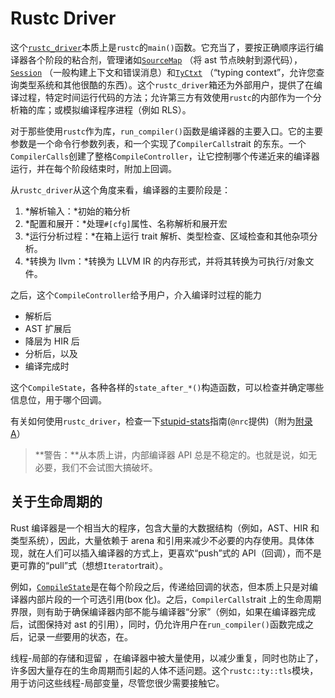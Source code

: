 # Rustc Driver

这个[`rustc_driver`]本质上是`rustc`的`main()`函数。它充当了，要按正确顺序运行编译器各个阶段的粘合剂，管理诸如[`SourceMap`] （将 ast 节点映射到源代码），[`Session`] （一般构建上下文和错误消息）和[`TyCtxt`]
（“typing context”，允许您查询类型系统和其他很酷的东西）。这个`rustc_driver`箱还为外部用户，提供了在编译过程，特定时间运行代码的方法；允许第三方有效使用`rustc`的内部作为一个分析箱的库；或模拟编译程序进程（例如 RLS）。

对于那些使用`rustc`作为库，`run_compiler()`函数是编译器的主要入口。它的主要参数是一个命令行参数列表，和一个实现了`CompilerCalls`trait 的东东。一个`CompilerCalls`创建了整格`CompileController`，让它控制哪个传递近来的编译器运行，并在每个阶段结束时，附加上回调。

从`rustc_driver`从这个角度来看，编译器的主要阶段是：

1.  *解析输入：*初始的箱分析
2.  *配置和展开：*处理`#[cfg]`属性、名称解析和展开宏
3.  *运行分析过程：*在箱上运行 trait 解析、类型检查、区域检查和其他杂项分析。
4.  *转换为 llvm：*转换为 LLVM IR 的内存形式，并将其转换为可执行/对象文件。

之后，这个`CompileController`给予用户，介入编译时过程的能力

- 解析后
- AST 扩展后
- 降层为 HIR 后
- 分析后，以及
- 编译完成时

这个`CompileState`，各种各样的`state_after_*()`构造函数，可以检查并确定哪些信息位，用于哪个回调。

有关如何使用`rustc_driver`，检查一下[stupid-stats]指南(`@nrc`提供)（附为[附录 A][appendix a]）

> **警告：**从本质上讲，内部编译器 API 总是不稳定的。也就是说，如无必要，我们不会试图大搞破坏。

## 关于生命周期的

Rust 编译器是一个相当大的程序，包含大量的大数据结构（例如，AST、HIR 和类型系统），因此，大量依赖于 arena 和引用来减少不必要的内存使用。具体体现，就在人们可以插入编译器的方式上，更喜欢“push”式的 API（回调），而不是更可靠的“pull”式（想想`Iterator`trait）。

例如，[`CompileState`]是在每个阶段之后，传递给回调的状态，但本质上只是对编译器内部片段的一个可选引用(box 化)。之后，`CompilerCalls`trait 上的生命周期界限，则有助于确保编译器内部不能与编译器“分家”（例如，如果在编译器完成后，试图保持对 ast 的引用），同时，仍允许用户在`run_compiler()`函数完成之后，记录*一些*要用的状态，在。

线程-局部的存储和逗留 ，在编译器中被大量使用，以减少重复，同时也防止了，许多因大量存在的生命周期而引起的人体不适问题。这个`rustc::ty::tls`模块，用于访问这些线程-局部变量，尽管您很少需要接触它。

[`rustc_driver`]: https://doc.rust-lang.org/nightly/nightly-rustc/rustc_driver/
[`compilestate`]: https://doc.rust-lang.org/nightly/nightly-rustc/rustc_driver/driver/struct.CompileState.html
[`session`]: https://doc.rust-lang.org/nightly/nightly-rustc/rustc/session/struct.Session.html
[`tyctxt`]: https://doc.rust-lang.org/nightly/nightly-rustc/rustc/ty/struct.TyCtxt.html
[`sourcemap`]: https://doc.rust-lang.org/nightly/nightly-rustc/syntax/source_map/struct.SourceMap.html
[stupid-stats]: https://github.com/nrc/stupid-stats
[appendix a]: appendix/stupid-stats.html
